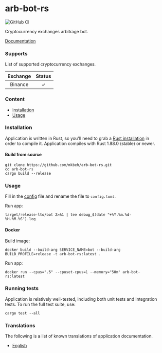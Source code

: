 # arb-bot-rs

![GitHub CI](https://github.com/mkbeh/arb-bot-rs/actions/workflows/ci.yml/badge.svg)

Cryptocurrency exchanges arbitrage bot.

[Documentation](https://github.com/mkbeh/arb-bot-rs/tree/main/docs)

### Supports

List of supported cryptocurrency exchanges.

| Exchange | Status  |
|:--------:|:-------:|
| Binance  | &check; |

### Content

* [Installation](#installation)
* [Usage](#usage)

### Installation

Application is written in Rust, so you'll need to grab a
[Rust installation](https://www.rust-lang.org/) in order to compile it.
Application compiles with Rust 1.88.0 (stable) or newer.

#### Build from source

```shell
git clone https://github.com/mkbeh/arb-bot-rs.git
cd arb-bot-rs
cargo build --release
```

### Usage

Fill in the [config](https://github.com/mkbeh/arb-bot-rs/blob/main/config.example.toml) file and rename the file to
`config.toml`.

Run app:

```shell
target/release-lto/bot 2>&1 | tee debug_$(date "+%Y.%m.%d-%H.%M.%S").log
```

#### Docker

Build image:

```shell
docker build --build-arg SERVICE_NAME=bot --build-arg BUILD_PROFILE=release -t arb-bot-rs:latest .
```

Run app:

```shell
docker run --cpus=".5" --cpuset-cpus=1 --memory="50m" arb-bot-rs:latest
```

### Running tests

Application is relatively well-tested, including both unit tests and integration tests. To run the full test suite, use:

```shell
cargo test --all
```

### Translations

The following is a list of known translations of application documentation.

* [English](https://github.com/mkbeh/arb-bot-rs/tree/main/docs/en)
